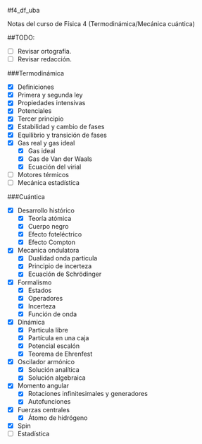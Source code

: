 #f4_df_uba

Notas del curso de Física 4 (Termodinámica/Mecánica cuántica)

##TODO:

- [ ] Revisar ortografía.
- [ ] Revisar redacción.

###Termodinámica
- [x] Definiciones
- [x] Primera y segunda ley
- [x] Propiedades intensivas
- [x] Potenciales
- [x] Tercer principio
- [x] Estabilidad y cambio de fases
- [x] Equilibrio y transición de fases
- [x] Gas real y gas ideal
  - [x] Gas ideal
  - [x] Gas de Van der Waals
  - [x] Ecuación del virial
- [ ] Motores térmicos
- [ ] Mecánica estadística

###Cuántica
- [x] Desarrollo histórico
  - [x] Teoría atómica
  - [x] Cuerpo negro
  - [x] Efecto foteléctrico
  - [x] Efecto Compton
- [x] Mecanica ondulatora
  - [x] Dualidad onda particula
  - [x] Principio de incerteza
  - [x] Ecuación de Schrödinger
- [x] Formalismo
  - [x] Estados
  - [x] Operadores
  - [x] Incerteza
  - [x] Función de onda
- [x] Dinámica
  - [x] Particula libre
  - [x] Partícula en una caja
  - [x] Potencial escalón
  - [x] Teorema de Ehrenfest
- [x] Oscilador armónico
  - [x] Solución analítica
  - [x] Solución algebraica
- [x] Momento angular
  - [x] Rotaciones infinitesimales y generadores
  - [x] Autofunciones
- [x] Fuerzas centrales
  - [x] Átomo de hidrógeno
- [x] Spin
- [ ] Estadística
